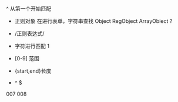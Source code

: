 ^ 从第一个开始匹配
- 正则对象 在进行表单，字符串查找
  Object
  RegObject  ArrayObiect ?

- /正则表达式/
- 字符进行匹配  1
- [0-9] 范围
- {start,end}长度
- ^  $  

007 008